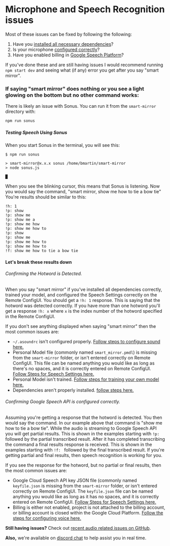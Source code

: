 # Microphone and Speech Recognition issues

Most of these issues can be fixed by following the following:

1. Have you [installed all necessary dependencies](install_dependencies.md)?
2. Is your microphone [configured correctly](configure_the_pi.html#audio-input-and-output)?
3. Have you enabled billing in [Google Speech Platform](/docs/configuring_voice.md)?

If you've done these and are still having issues I would recommend running `npm start dev` and seeing what (if any) error you get after you say "smart mirror".

### If saying "smart mirror" does nothing or you see a light glowing on the bottom but no other command works:
There is likely an issue with Sonus. You can run it from the `smart-mirror` directory with:

``` bash
npm run sonus
```
##### Testing Speech Using Sonus
When you start Sonus in the terminal, you will see this:
```
$ npm run sonus

> smart-mirror@x.x.x sonus /home/bmartin/smart-mirror
> node sonus.js

█ 
```
When you see the blinking cursor, this means that Sonus is listening. Now you would say the command, "smart mirror, show me how to tie a bow tie" You're results should be similar to this:

```
!h: 1
!p: show
!p: show me
!p: show me a
!p: show me how
!p: show me how to
!p: show
!p: show me
!p: show me how to
!p: show me how to
!f: show me how to tie a bow tie
```
#### Let's break these results down

###### Confirming the Hotword is Detected.
When you say "smart mirror" if you've installed all dependencies correctly, trained your model, and configured the Speech Settings correctly on the Remote ConfigUI. You should get a `!h: 1` response. This is saying that the hotword was detected correctly. If you have more than one hotword you'll get a response `!h: x` where `x` is the index number of the hotword specified in the Remote ConfigUI. 

If you don't see anything displayed when saying "smart mirror" then the most common issues are:
- `~/.asoundrc` isn't configured properly. [Follow steps to configure sound here.](/docs/configuring-sound.md)
- Personal Model file (commonly named `smart_mirror.pmdl`) is missing from the `smart-mirror` folder, or isn't entered correctly on Remote ConfigUI. This file can be named anything you would like as long as there's no spaces, and it is correctly entered on Remote ConfigUI. [Follow Steps for Speech Settings here.](/docs/configure_the_mirror.md#speech)
- Personal Model isn't trained. [Follow steps for training your own model here.](/docs/configuring_voice.md)
- Dependencies aren't properly installed. [follow steps here.](/docs/install_dependencies.md) 

###### Confirming Google Speech API is configured correctly.
Assuming you're getting a response that the hotword is detected. You then would say the command. In our example above that command is "show me how to tie a bow tie". While the audio is streaming to Google Speech API you will get partial results. This is shown in the examples starting with `!p: ` followed by the partial transcribed result. After it has completed transcribing the command a final results response is received. This is shown in the examples starting with `!f: ` followed by the final transcribed result. If you're getting partial and final results, then speech recognition is working for you. 

If you see the response for the hotword, but no partial or final results, then the most common issues are:
- Google Cloud Speech API key JSON file (commonly named `keyfile.json` is missing from the `smart-mirror` folder, or isn't entered correctly on Remote ConfigUI. The `keyfile.json` file can be named anything you would like as long as it has no spaces, and it is correctly entered on Remote ConfigUI. [Follow Steps for Speech Settings here.](/docs/configure_the_mirror.md#speech)
- Billing is either not enabled, project is not attached to the billing account, or billing account is closed within the Google Cloud Platform. [Follow the steps for configuring voice here.](/docs/configuring_voice.md)


**Still having issues?** Check out [recent audio related issues on GitHub](https://github.com/evancohen/smart-mirror/issues?utf8=%E2%9C%93&q=is%3Aissue%20audio%20-label%3A%22status%3A%20Outdated%20Issue%20-%20Informational%20Only%22%20).

**Also,** we're available on [discord chat](https://discord.gg/EMb4ynW) to help assist you in real time.
